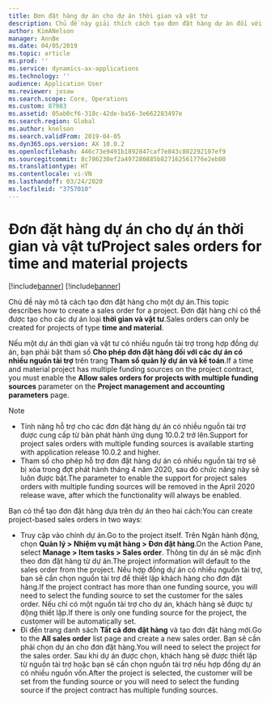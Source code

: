 ```yaml
---
title: Đơn đặt hàng dự án cho dự án thời gian và vật tư
description: Chủ đề này giải thích cách tạo đơn đặt hàng dự án đối với dự án thời gian và vật tư.
author: KimANelson
manager: AnnBe
ms.date: 04/05/2019
ms.topic: article
ms.prod: ''
ms.service: dynamics-ax-applications
ms.technology: ''
audience: Application User
ms.reviewer: josaw
ms.search.scope: Core, Operations
ms.custom: 87983
ms.assetid: 05ab0cf6-318c-42de-ba56-3e662283497e
ms.search.region: Global
ms.author: knelson
ms.search.validFrom: 2019-04-05
ms.dyn365.ops.version: AX 10.0.2
ms.openlocfilehash: 446c73e9491b1892847caf7e843c802292107ef9
ms.sourcegitcommit: 8c786230ef2a497280885b827162561776e2eb00
ms.translationtype: HT
ms.contentlocale: vi-VN
ms.lasthandoff: 03/24/2020
ms.locfileid: "3757010"
---
```

# <a name="project-sales-orders-for-time-and-material-projects"></a><span data-ttu-id="57841-103">Đơn đặt hàng dự án cho dự án thời gian và vật tư</span><span class="sxs-lookup"><span data-stu-id="57841-103">Project sales orders for time and material projects</span></span>

[!include[banner](../includes/banner.md)]
[!include[banner](../includes/preview-banner.md)]

<span data-ttu-id="57841-104">Chủ đề này mô tả cách tạo đơn đặt hàng cho một dự án.</span><span class="sxs-lookup"><span data-stu-id="57841-104">This topic describes how to create a sales order for a project.</span></span> <span data-ttu-id="57841-105">Đơn đặt hàng chỉ có thể được tạo cho các dự án loại **thời gian và vật tư**.</span><span class="sxs-lookup"><span data-stu-id="57841-105">Sales orders can only be created for projects of type **time and material**.</span></span>

<span data-ttu-id="57841-106">Nếu một dự án thời gian và vật tư có nhiều nguồn tài trợ trong hợp đồng dự án, bạn phải bật tham số **Cho phép đơn đặt hàng đối với các dự án có nhiều nguồn tài trợ** trên trang **Tham số quản lý dự án và kế toán**.</span><span class="sxs-lookup"><span data-stu-id="57841-106">If a time and material project has multiple funding sources on the project contract, you must enable the **Allow sales orders for projects with multiple funding sources** parameter on the **Project management and accounting parameters** page.</span></span> 

> [!NOTE]
> - <span data-ttu-id="57841-107">Tính năng hỗ trợ cho các đơn đặt hàng dự án có nhiều nguồn tài trợ được cung cấp từ bản phát hành ứng dụng 10.0.2 trở lên.</span><span class="sxs-lookup"><span data-stu-id="57841-107">Support for project sales orders with multiple funding sources is available starting with application release 10.0.2 and higher.</span></span>
> - <span data-ttu-id="57841-108">Tham số cho phép hỗ trợ đơn đặt hàng dự án có nhiều nguồn tài trợ sẽ bị xóa trong đợt phát hành tháng 4 năm 2020, sau đó chức năng này sẽ luôn được bật.</span><span class="sxs-lookup"><span data-stu-id="57841-108">The parameter to enable the support for project sales orders with multiple funding sources will be removed in the April 2020 release wave, after which the functionality will always be enabled.</span></span>

<span data-ttu-id="57841-109">Bạn có thể tạo đơn đặt hàng dựa trên dự án theo hai cách:</span><span class="sxs-lookup"><span data-stu-id="57841-109">You can create project-based sales orders in two ways:</span></span>

- <span data-ttu-id="57841-110">Truy cập vào chính dự án.</span><span class="sxs-lookup"><span data-stu-id="57841-110">Go to the project itself.</span></span> <span data-ttu-id="57841-111">Trên Ngăn hành động, chọn **Quản lý > Nhiệm vụ mặt hàng > Đơn đặt hàng**.</span><span class="sxs-lookup"><span data-stu-id="57841-111">On the Action Pane, select **Manage > Item tasks > Sales order**.</span></span> <span data-ttu-id="57841-112">Thông tin dự án sẽ mặc định theo đơn đặt hàng từ dự án.</span><span class="sxs-lookup"><span data-stu-id="57841-112">The project information will default to the sales order from the project.</span></span> <span data-ttu-id="57841-113">Nếu hợp đồng dự án có nhiều nguồn tài trợ, bạn sẽ cần chọn nguồn tài trợ để thiết lập khách hàng cho đơn đặt hàng.</span><span class="sxs-lookup"><span data-stu-id="57841-113">If the project contract has more than one funding source, you will need to select the funding source to set the customer for the sales order.</span></span> <span data-ttu-id="57841-114">Nếu chỉ có một nguồn tài trợ cho dự án, khách hàng sẽ được tự động thiết lập.</span><span class="sxs-lookup"><span data-stu-id="57841-114">If there is only one funding source for the project, the customer will be automatically set.</span></span>
- <span data-ttu-id="57841-115">Đi đến trang danh sách **Tất cả đơn đặt hàng** và tạo đơn đặt hàng mới.</span><span class="sxs-lookup"><span data-stu-id="57841-115">Go to the **All sales order** list page and create a new sales order.</span></span> <span data-ttu-id="57841-116">Bạn sẽ cần phải chọn dự án cho đơn đặt hàng.</span><span class="sxs-lookup"><span data-stu-id="57841-116">You will need to select the project for the sales order.</span></span> <span data-ttu-id="57841-117">Sau khi dự án được chọn, khách hàng sẽ được thiết lập từ nguồn tài trợ hoặc bạn sẽ cần chọn nguồn tài trợ nếu hợp đồng dự án có nhiều nguồn vốn.</span><span class="sxs-lookup"><span data-stu-id="57841-117">After the project is selected, the customer will be set from the funding source or you will need to select the funding source if the project contract has multiple funding sources.</span></span>

